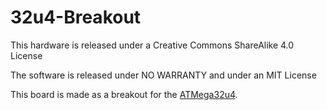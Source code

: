 # 32u4-Breakout

This hardware is released under a Creative Commons ShareAlike 4.0 License

The software is released under NO WARRANTY and under an MIT License

This board is made as a breakout for the [ATMega32u4](http://www.atmel.com/devices/atmega32u4.aspx). 

